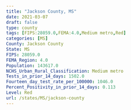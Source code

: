 ```yaml
---
title: "Jackson County, MS"
date: 2021-03-07
draft: false
type: county
tags: [FIPS:28059.0,FEMA:4.0,Medium metro,Red]
categories: [MS]
County: Jackson County
State: MS
FIPS: 28059.0
FEMA_Region: 4.0
Population: 143617.0
NCHS_Urban_Rural_Classification: Medium metro
Tests_in_prior_14_days: 1502.0
Fourteen_day_test_rate_per_100000: 1046.0
Percent_Positivity_in_prior_14_days: 0.113
Level: Red
url: /states/MS/jackson-county
---
```



